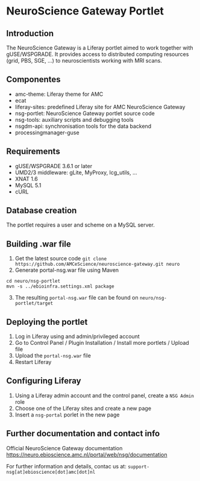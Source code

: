NeuroScience Gateway Portlet
============================

Introduction
------------
The NeuroScience Gateway is a Liferay portlet aimed to work together with gUSE/WSPGRADE. It provides access to distributed computing resources (grid, PBS, SGE, ...) to neuroscientists working with MRI scans.

Componentes
-----------
* amc-theme: Liferay theme for AMC
* ecat
* liferay-sites: predefined Liferay site for AMC NeuroScience Gateway 
* nsg-portlet: NeuroScience Gateway portlet source code
* nsg-tools: auxiliary scripts and debugging tools
* nsgdm-api: synchronisation tools for the data backend
* processingmanager-guse

Requirements
------------
* gUSE/WSPGRADE 3.6.1 or later
* UMD2/3 middleware: gLite, MyProxy, lcg_utils, ...
* XNAT 1.6
* MySQL 5.1
* cURL

Database creation
-----------------
The portlet requires a user and scheme on a MySQL server.

Building .war file
------------------
1. Get the latest source code 
`git clone https://github.com/AMCeScience/neuroscience-gateway.git neuro`
2. Generate portal-nsg.war file using Maven
```
cd neuro/nsg-portlet
mvn -s ../ebioinfra.settings.xml package
```
3. The resulting `portal-nsg.war` file can be found on `neuro/nsg-portlet/target`

Deploying the portlet
---------------------
1. Log in Liferay using and admin/privileged account
2. Go to Control Panel / Plugin Installation / Install more portlets / Upload file
3. Upload the `portal-nsg.war` file
4. Restart Liferay

Configuring Liferay
-------------------
1. Using a Liferay admin account and the control panel, create a `NSG Admin` role
2. Choose one of the Liferay sites and create a new page
3. Insert a `nsg-portal` porlet in the new page

Further documentation and contact info
--------------------------------------
Official NeuroScience Gateway documentation
https://neuro.ebioscience.amc.nl/portal/web/nsg/documentation

For further information and details, contac us at: 
`support-nsg[at]ebioscience[dot]amc[dot]nl`

